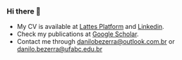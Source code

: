 ### Hi there 👋

<!--
**danilobezerra/danilobezerra** is a ✨ _special_ ✨ repository because its `README.md` (this file) appears on your GitHub profile.

Here are some ideas to get you started:

- 🔭 I’m currently working on ...
- 🌱 I’m currently learning ...
- 👯 I’m looking to collaborate on ...
- 🤔 I’m looking for help with ...
- 💬 Ask me about ...
- 📫 How to reach me: ...
- 😄 Pronouns: ...
- ⚡ Fun fact: ...
-->

- My CV is available at [Lattes Platform](http://lattes.cnpq.br/9708959963863536) and [Linkedin](https://www.linkedin.com/in/danilo-bezerra).
- Check my publications at [Google Scholar](https://scholar.google.com/citations?user=7vEpE5cAAAAJ).
- Contact me through danilobezerra@outlook.com.br or danilo.bezerra@ufabc.edu.br

